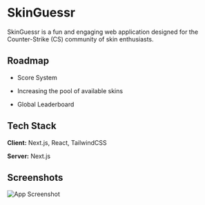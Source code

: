 
# SkinGuessr

SkinGuessr is a fun and engaging web application designed for the Counter-Strike (CS) community of skin enthusiasts.
## Roadmap

- Score System

- Increasing the pool of available skins

- Global Leaderboard


## Tech Stack

**Client:** Next.js, React, TailwindCSS

**Server:** Next.js



## Screenshots
![App Screenshot](https://github.com/jojazpeitia/skinguessr/assets/83856029/37d41d9f-8c5c-4068-a244-23dbb965cd86)
